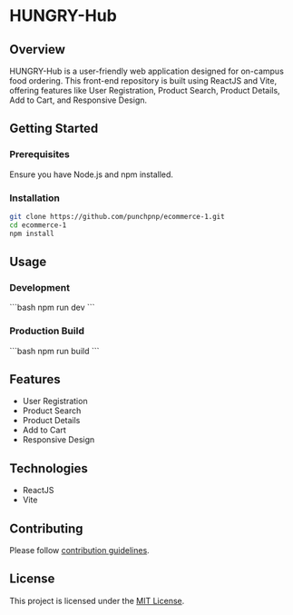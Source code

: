 # HUNGRY-Hub 

## Overview

HUNGRY-Hub is a user-friendly web application designed for on-campus food ordering. This front-end repository is built using ReactJS and Vite, offering features like User Registration, Product Search, Product Details, Add to Cart, and Responsive Design.

## Getting Started

### Prerequisites

Ensure you have Node.js and npm installed.

### Installation

```bash
git clone https://github.com/punchpnp/ecommerce-1.git
cd ecommerce-1
npm install
```

## Usage

### Development

\`\`\`bash
npm run dev
\`\`\`

### Production Build

\`\`\`bash
npm run build
\`\`\`

## Features

- User Registration
- Product Search
- Product Details
- Add to Cart
- Responsive Design

## Technologies

- ReactJS
- Vite

## Contributing

Please follow [contribution guidelines](CONTRIBUTING.md).

## License

This project is licensed under the [MIT License](LICENSE).

